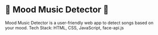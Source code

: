<h1>🎵 Mood Music Detector 🎵</h1>
Mood Music Detector is a user-friendly web app to detect songs based on your mood.
Tech Stack: HTML, CSS, JavaScript, face-api.js
